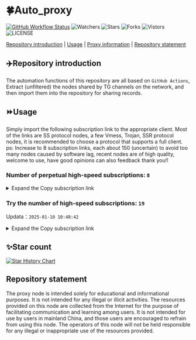 # 🍀Auto_proxy
[![GitHub Workflow Status](https://img.shields.io/github/actions/workflow/status/PangTouY00/Auto_proxy/main.yml?branch=main)](https://github.com/PangTouY00/Auto_proxy/actions/workflows/main.yml?branch=main) 
![Watchers](https://img.shields.io/github/watchers/w1770946466/Auto_proxy) ![Stars](https://img.shields.io/github/stars/PangTouY00/Auto_proxy) ![Forks](https://img.shields.io/github/forks/w1770946466/Auto_proxy) ![Vistors](https://visitor-badge.laobi.icu/badge?page_id=PangTouY00.Auto_proxy) ![LICENSE](https://img.shields.io/badge/license-CC%20BY--SA%204.0-green.svg)

[Repository introduction](https://github.com/PangTouY00/Auto_proxy#Repositoryintroduction) | [Usage](https://github.com/PangTouY00/Auto_proxy#Usage) | [Proxy information](https://github.com/PangTouY00/Auto_proxy#Proxyinformation) | [Repository statement](https://github.com/PangTouY00/Auto_proxy#Repositorystatement)

## ✈️Repository introduction
The automation functions of this repository are all based on `GitHub Actions`,
Extract (unfiltered) the nodes shared by TG channels on the network, and then import them into the repository for sharing records.

## ⏩Usage
Simply import the following subscription link to the appropriate client. Most of the links are SS protocol nodes, a few Vmess, Trojan, SSR protocol nodes, it is recommended to choose a protocol that supports a full client.
ps: Increase to 8 subscription links, each about 150 (uncertain) to avoid too many nodes caused by software lag, recent nodes are of high quality, welcome to use, have good opinions can also feedback thank you!!

### Number of perpetual high-speed subscriptions: `8`

<details>
  <summary>Expand the Copy subscription link</summary>

  
- [Multiprotocol Base64 encoding](https://raw.githubusercontent.com/PangTouY00/Auto_proxy/main/Long_term_subscription1)
`https://raw.githubusercontent.com/PangTouY00/Auto_proxy/main/Long_term_subscription_num`
`Total number of merge nodes: 1591`

- [Multiprotocol Base64 encoding](https://raw.githubusercontent.com/PangTouY00/Auto_proxy/main/Long_term_subscription1)
`https://raw.githubusercontent.com/PangTouY00/Auto_proxy/main/Long_term_subscription1`
`Total number of merge nodes: 199`

- [Multiprotocol Base64 encoding](https://raw.githubusercontent.com/PangTouY00/Auto_proxy/main/Long_term_subscription2)
`https://raw.githubusercontent.com/PangTouY00/Auto_proxy/main/Long_term_subscription2`
`Total number of merge nodes: 199`

- [Multiprotocol Base64 encoding](https://raw.githubusercontent.com/PangTouY00/Auto_proxy/main/Long_term_subscription3)
`https://raw.githubusercontent.com/PangTouY00/Auto_proxy/main/Long_term_subscription3`
`Total number of merge nodes: 199`

- [Multiprotocol Base64 encoding](https://raw.githubusercontent.com/PangTouY00/Auto_proxy/main/Long_term_subscription4)
`https://raw.githubusercontent.com/PangTouY00/Auto_proxy/main/Long_term_subscription4`
`Total number of merge nodes: 199`

- [Multiprotocol Base64 encoding](https://raw.githubusercontent.comPangTouY00/Auto_proxy/main/Long_term_subscription5)
`https://raw.githubusercontent.com/PangTouY00/Auto_proxy/main/Long_term_subscription5`
`Total number of merge nodes: 199`

- [Multiprotocol Base64 encoding](https://raw.githubusercontent.com/PangTouY00/Auto_proxy/main/Long_term_subscription6)
`https://raw.githubusercontent.com/PangTouY00/Auto_proxy/main/Long_term_subscription6`
`Total number of merge nodes: 199`

- [Multiprotocol Base64 encoding](https://raw.githubusercontent.com/PangTouY00/Auto_proxy/main/Long_term_subscription7)
`https://raw.githubusercontent.com/PangTouY00/Auto_proxy/main/Long_term_subscription7`
`Total number of merge nodes: 199`

- [Multiprotocol Base64 encoding](https://raw.githubusercontent.com/PangTouY00/Auto_proxy/main/Long_term_subscription8)
`https://raw.githubusercontent.com/PangTouY00/Auto_proxy/main/Long_term_subscription8`
`Total number of merge nodes: 198`

- [Clash subscription](https://raw.githubusercontent.com/PangTouY00/Auto_proxy/main/Long_term_subscription2.yaml)
`https://raw.githubusercontent.com/PangTouY00/Auto_proxy/main/Long_term_subscription1.yaml`


- [Clash subscription](https://raw.githubusercontent.com/PangTouY00/Auto_proxy/main/Long_term_subscription2.yaml)
`https://raw.githubusercontent.com/PangTouY00/Auto_proxy/main/Long_term_subscription2.yaml`


- [Clash subscription](https://raw.githubusercontent.com/PangTouY00/Auto_proxy/main/Long_term_subscription3.yaml)
`https://raw.githubusercontent.com/PangTouY00/Auto_proxy/main/Long_term_subscription3.yaml`
  
</details>

### Try the number of high-speed subscriptions: `19`
Updata：`2025-01-10 10:48:42`


<details>
  <summary>Expand the Copy subscription link</summary>  


































































































































































































































































































































































































































































































































































































































































































































































































































































































































































































































































































































































































































































































































































































































































































































































































































































































































































































































































































































































































































































































































































































































































































































































































































































































































































































































































































































































































































































































































































































































































































































































































































































































































































































































































































































































































































































































































































































































































































































































































































































































































































































































































































































































































































































































































































































































































































































































































































































































































































































































































































































































































































































































































































































































































































































































































































































































































































































































































































































































































































































































































































































































































































































































































































































































































































































































































































































































































































































































































































































































































































































































































































































































































































































































































































































































































































































































































































































































































































































































































































































































































































































































































































































































































































































































































































































































































































































































































































































































































































































































































































































































































































































































































































































































































































































































































































































































































































































































































































































































































































































































































































































































































































































































































































































































































































































































































































































































































































































































































































































































































































































































































































































































































































































































































































































































































































































































































































































































































































































































































































































































































































































































































































































































































































































































































































































































































































































































































































































































































































































































































































































































































































































































































































































































































































































































































































































































































































































































































































































































































































































































































































































































































































































































































































































































































































































































































































































































































































































































































































































































































































































































































































































































































































































































































































































































































































































































































































































































































































































































































































































































































































































































































































































































































































































































































































































































































































































































































































































































































































































































































































































































































































































































































































































































































































































































































































































































































































































































































































































































































































































































































































































































































































































































































































































































































































































































































































































































































































































>Trial subscription：
`https://dashuai.us/api/v1/client/subscribe?token=2bb1ee7560aa37ebda667319691409c3`




>Trial subscription：
`https://nodefree.githubrowcontent.com/2025/01/20250109.txt`




>Trial subscription：
`https://hy-2.com/api/v1/client/subscribe?token=4a4afb56f5b4d23593546f5001d92b3a`




>Trial subscription：
`https://www.kuaidog009.top/api/v1/client/subscribe?token=eb15e161863776c146d86919011fc407`




>Trial subscription：
`https://sq9xy6.cpminig.com/api/v1/client/subscribe?token=c2df23a278e7e8d2c910b1312159c66e`




>Trial subscription：
`https://vpn.sudatech.store/api/v1/client/subscribe?token=7d10b7242f0089354b2d7a903ed7b8d8`




>Trial subscription：
`https://www.kuaidog010.top/api/v1/client/subscribe?token=4acb91252fb1c8f12f85ebd55a87b494`




>Trial subscription：
`https://v2rayshare.githubrowcontent.com/2025/01/20250110.txt`




>Trial subscription：
`https://xueyejiasu.com/api/v1/client/subscribe?token=7a09f137165e0c88a6c895922b38511b`




>Trial subscription：
`https://a.aik88.top/api/v1/client/subscribe?token=e5bba9c96ec8aed222b47fc21a31bef2`




>Trial subscription：
`https://fs.v2rayse.com/share/20250110/18i09z98ls.txt`




>Trial subscription：
`https://dl.vfkum.website/api/v1/client/subscribe?token=743c8fe6dd0020f3dcebde3d1ee1af62`




>Trial subscription：
`https://www.kuaidog006.top/api/v1/client/subscribe?token=c864259ec3eee77125b94247d04fdb60`




>Trial subscription：
`https://lanmaoyun.icu/api/v1/client/subscribe?token=95c9c45593e09d29bac206f282bd4a31`




>Trial subscription：
`https://ch.louwangzhiyu.xyz/api/v1/client/subscribe?token=fbec36c2f2ad0ac0a3e15bf0794b1cbe`




>Trial subscription：
`https://vt.louwangzhiyu.xyz/api/v1/client/subscribe?token=9d6020318cb944737869dbbbe4a57e69`




>Trial subscription：
`https://qingyun.zybs.eu.org/api/v1/client/subscribe?token=6fae49f9ad791915b4f9e465f2082060`




>Trial subscription：
`https://needss.link/api/v1/client/subscribe?token=43196cb56f79be6bb4cdb6953e8bb4e6`




>Trial subscription：
`https://sulink.pro/api/v1/client/subscribe?token=4395b626e240b17fdcffa0f295e0de23`



</details>

## ✨Star count
[![Star History Chart](https://api.star-history.com/svg?repos=PangTouY00/Auto_proxy&type=Date)](https://star-history.com/#w1770946466/Auto_proxy&Date)



## Repository statement
The proxy node is intended solely for educational and informational purposes. It is not intended for any illegal or illicit activities. The resources provided on this node are collected from the Internet for the purpose of facilitating communication and learning among users. It is not intended for use by users in mainland China, and those users are encouraged to refrain from using this node. The operators of this node will not be held responsible for any illegal or inappropriate use of the resources provided.
